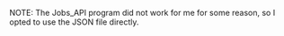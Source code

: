NOTE: 
The Jobs_API program did not work for me for some reason, so I opted to use the JSON file directly.
